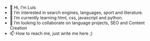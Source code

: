 - 👋 Hi, I’m Luis
- 👀 I’m interested in search engines, languages, sport and literature.
- 🌱 I’m currently learning html, css, javascript and python.
- 💞️ I’m looking to collaborate on language projects, SEO and Content Creation
- 📫 How to reach me, just write me here ;) 

<!---
Luis-tl/Luis-tl is a ✨ special ✨ repository because its `README.md` (this file) appears on your GitHub profile.
You can click the Preview link to take a look at your changes.
--->
